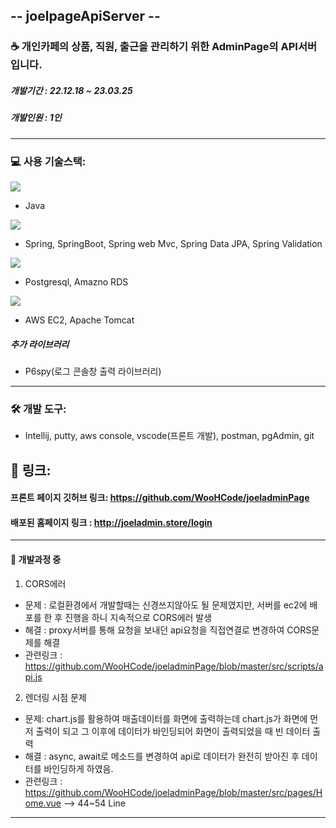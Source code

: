 ## -- joelpageApiServer --
### &#x2615; 개인카페의 상품, 직원, 출근을 관리하기 위한 AdminPage의 API서버입니다.

##### 개발기간 : 22.12.18 ~ 23.03.25
##### 개발인원 : 1인

---

### &#x1F4BB; 사용 기술스택:
<img src="https://img.shields.io/badge/Java-007396?style=flat-square&logo=Java&logoColor=white">

- Java

<img src="https://img.shields.io/badge/springboot-BFF0B6?style=flat-square&logo=springboot&logoColor=green">

- Spring, SpringBoot, Spring web Mvc, Spring Data JPA, Spring Validation 

<img src="https://img.shields.io/badge/postgresql-51ADCE?style=flat-square&logo=postgresql&logoColor=">

- Postgresql, Amazno RDS

<img src="https://img.shields.io/badge/AWS-F2E1B9?style=flat-square&logo=AWS&logoColor=">

- AWS EC2, Apache Tomcat

##### 추가 라이브러리

- P6spy(로그 콘솔창 출력 라이브러리)

---

### 🛠️ 개발 도구:
- Intellij, putty, aws console, vscode(프론트 개발), postman, pgAdmin, git

## &#x1F517; 링크:

#### 프론트 페이지 깃허브 링크: https://github.com/WooHCode/joeladminPage

#### 배포된 홈페이지 링크 : http://joeladmin.store/login

---

#### &#x1F4D8; 개발과정 중 

1. CORS에러
- 문제 : 로컬환경에서 개발할때는 신경쓰지않아도 될 문제였지만, 서버를 ec2에 배포를 한 후 진행을 하니 지속적으로 CORS에러 발생
- 해결 : proxy서버를 통해 요청을 보내던 api요청을 직접연결로 변경하여 CORS문제를 해결
- 관련링크 : https://github.com/WooHCode/joeladminPage/blob/master/src/scripts/api.js

2. 렌더링 시점 문제
- 문제: chart.js를 활용하여 매출데이터를 화면에 출력하는데 chart.js가 화면에 먼저 출력이 되고 그 이후에 데이터가 바인딩되어 화면이 출력되었을 때 빈 데이터 출력
- 해결 : async, await로 메소드를 변경하여 api로 데이터가 완전히 받아진 후 데이터를 바인딩하게 하였음.
- 관련링크 : https://github.com/WooHCode/joeladminPage/blob/master/src/pages/Home.vue   --> 44~54 Line

---


